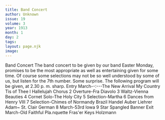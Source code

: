 ```yaml
---
title: Band Concert
author: Unknown
issue: 19
volume: 3
year: 1913
month: 1
day: 2
tags:
layout: page.njk
image:
---
```

Band Concert       The band concert to be given by our band Easter Monday, promises to be the most appropriate as well as entertaining given for some time. Of course some selections may not be so well understood by some of us, but listen for the 7th number. Some surprise.   The following program will be given, at 2.30 p. m. sharp.   Entry March--:---The New Arrival My Country Tis of Thee   l Hallelujah Chorus   2 Overture-Fra Diavolo   3 Waltz-Vienna Beauties   4 Cornet Solo-The Holy City   5 Selection-Martha   6 Dances from Henry VIII   7 Selection-Chimes of Normandy   Brazil   Handel Auber Liehrer   Adam~ St. Clair German   8 March-53rd Iowa   9 Star Spangled Banner   Exit March-Old Faithful   Pla.nquette Fras'er Keys   Holzmann
